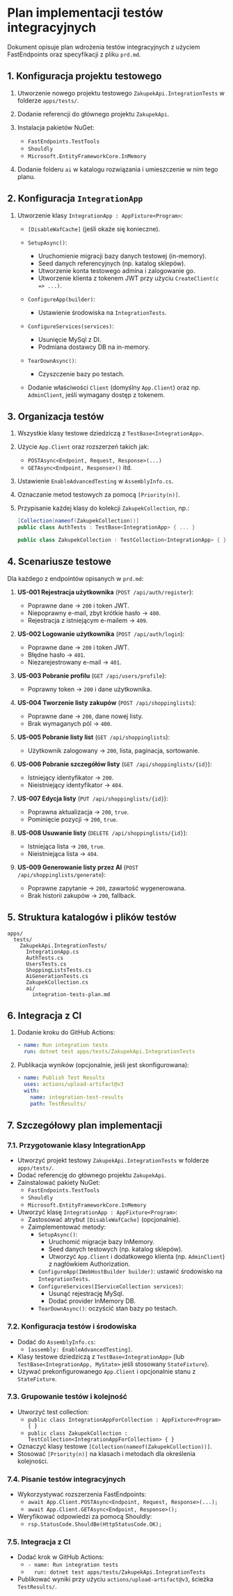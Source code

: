 # Plan implementacji testów integracyjnych

Dokument opisuje plan wdrożenia testów integracyjnych z użyciem FastEndpoints oraz specyfikacji z pliku `prd.md`.

## 1. Konfiguracja projektu testowego

1. Utworzenie nowego projektu testowego `ZakupekApi.IntegrationTests` w folderze `apps/tests/`.
2. Dodanie referencji do głównego projektu `ZakupekApi`.
3. Instalacja pakietów NuGet:

   * `FastEndpoints.TestTools`
   * `Shouldly`
   * `Microsoft.EntityFrameworkCore.InMemory`

4. Dodanie folderu `ai` w katalogu rozwiązania i umieszczenie w nim tego planu.

## 2. Konfiguracja `IntegrationApp`

1. Utworzenie klasy `IntegrationApp : AppFixture<Program>`:

   * `[DisableWafCache]` (jeśli okaże się konieczne).
   * `SetupAsync()`:

     * Uruchomienie migracji bazy danych testowej (in-memory).
     * Seed danych referencyjnych (np. katalog sklepów).
     * Utworzenie konta testowego admina i zalogowanie go.
     * Utworzenie klienta z tokenem JWT przy użyciu `CreateClient(c => ...)`.
   * `ConfigureApp(builder)`:

     * Ustawienie środowiska na `IntegrationTests`.
   * `ConfigureServices(services)`:

     * Usunięcie MySql z DI.
     * Podmiana dostawcy DB na in-memory.
   * `TearDownAsync()`:

     * Czyszczenie bazy po testach.
   * Dodanie właściwości `Client` (domyślny `App.Client`) oraz np. `AdminClient`, jeśli wymagany dostęp z tokenem.

## 3. Organizacja testów

1. Wszystkie klasy testowe dziedziczą z `TestBase<IntegrationApp>`.
2. Użycie `App.Client` oraz rozszerzeń takich jak:

   * `POSTAsync<Endpoint, Request, Response>(...)`
   * `GETAsync<Endpoint, Response>()` itd.
3. Ustawienie `EnableAdvancedTesting` w `AssemblyInfo.cs`.
4. Oznaczanie metod testowych za pomocą `[Priority(n)]`.
5. Przypisanie każdej klasy do kolekcji `ZakupekCollection`, np.:

   ```csharp
   [Collection(nameof(ZakupekCollection))]
   public class AuthTests : TestBase<IntegrationApp> { ... }
   ```

   ```csharp
   public class ZakupekCollection : TestCollection<IntegrationApp> { }
   ```

## 4. Scenariusze testowe

Dla każdego z endpointów opisanych w `prd.md`:

1. **US-001 Rejestracja użytkownika** (`POST /api/auth/register`):

   * Poprawne dane → `200` i token JWT.
   * Niepoprawny e-mail, zbyt krótkie hasło → `400`.
   * Rejestracja z istniejącym e-mailem → `409`.

2. **US-002 Logowanie użytkownika** (`POST /api/auth/login`):

   * Poprawne dane → `200` i token JWT.
   * Błędne hasło → `401`.
   * Niezarejestrowany e-mail → `401`.

3. **US-003 Pobranie profilu** (`GET /api/users/profile`):

   * Poprawny token → `200` i dane użytkownika.

4. **US-004 Tworzenie listy zakupów** (`POST /api/shoppinglists`):

   * Poprawne dane → `200`, dane nowej listy.
   * Brak wymaganych pól → `400`.

5. **US-005 Pobranie listy list** (`GET /api/shoppinglists`):

   * Użytkownik zalogowany → `200`, lista, paginacja, sortowanie.

6. **US-006 Pobranie szczegółów listy** (`GET /api/shoppinglists/{id}`):

   * Istniejący identyfikator → `200`.
   * Nieistniejący identyfikator → `404`.

7. **US-007 Edycja listy** (`PUT /api/shoppinglists/{id}`):

   * Poprawna aktualizacja → `200`, `true`.
   * Pominięcie pozycji → `200`, `true`.

8. **US-008 Usuwanie listy** (`DELETE /api/shoppinglists/{id}`):

   * Istniejąca lista → `200`, `true`.
   * Nieistniejąca lista → `404`.

9. **US-009 Generowanie listy przez AI** (`POST /api/shoppinglists/generate`):

   * Poprawne zapytanie → `200`, zawartość wygenerowana.
   * Brak historii zakupów → `200`, fallback.

## 5. Struktura katalogów i plików testów

```
apps/
  tests/
    ZakupekApi.IntegrationTests/
      IntegrationApp.cs
      AuthTests.cs
      UsersTests.cs
      ShoppingListsTests.cs
      AiGenerationTests.cs
      ZakupekCollection.cs
      ai/
        integration-tests-plan.md
```

## 6. Integracja z CI

1. Dodanie kroku do GitHub Actions:

   ```yaml
   - name: Run integration tests
     run: dotnet test apps/tests/ZakupekApi.IntegrationTests
   ```
2. Publikacja wyników (opcjonalnie, jeśli jest skonfigurowana):

   ```yaml
   - name: Publish Test Results
     uses: actions/upload-artifact@v3
     with:
       name: integration-test-results
       path: TestResults/
   ```

## 7. Szczegółowy plan implementacji

### 7.1. Przygotowanie klasy IntegrationApp

- Utworzyć projekt testowy `ZakupekApi.IntegrationTests` w folderze `apps/tests/`.
- Dodać referencję do głównego projektu `ZakupekApi`.
- Zainstalować pakiety NuGet:
  - `FastEndpoints.TestTools`
  - `Shouldly`
  - `Microsoft.EntityFrameworkCore.InMemory`
- Utworzyć klasę `IntegrationApp : AppFixture<Program>`:
  - Zastosować atrybut `[DisableWafCache]` (opcjonalnie).
  - Zaimplementować metody:
    - `SetupAsync()`: 
      - Uruchomić migracje bazy InMemory.
      - Seed danych testowych (np. katalog sklepów).
      - Utworzyć `App.Client` i dodatkowego klienta (np. `AdminClient`) z nagłówkiem Authorization.
    - `ConfigureApp(IWebHostBuilder builder)`: ustawić środowisko na `IntegrationTests`.
    - `ConfigureServices(IServiceCollection services)`:
      - Usunąć rejestrację MySql.
      - Dodać provider InMemory DB.
    - `TearDownAsync()`: oczyścić stan bazy po testach.

### 7.2. Konfiguracja testów i środowiska

- Dodać do `AssemblyInfo.cs`:
  - `[assembly: EnableAdvancedTesting]`.
- Klasy testowe dziedziczą z `TestBase<IntegrationApp>` (lub `TestBase<IntegrationApp, MyState>` jeśli stosowany `StateFixture`).
- Używać prekonfigurowanego `App.Client` i opcjonalnie stanu z `StateFixture`.

### 7.3. Grupowanie testów i kolejność

- Utworzyć test collection:
  - `public class IntegrationAppForCollection : AppFixture<Program> { }`
  - `public class ZakupekCollection : TestCollection<IntegrationAppForCollection> { }`
- Oznaczyć klasy testowe `[Collection(nameof(ZakupekCollection))]`.
- Stosować `[Priority(n)]` na klasach i metodach dla określenia kolejności.

### 7.4. Pisanie testów integracyjnych

- Wykorzystywać rozszerzenia FastEndpoints:
  - `await App.Client.POSTAsync<Endpoint, Request, Response>(...);`
  - `await App.Client.GETAsync<Endpoint, Response>();`
- Weryfikować odpowiedzi za pomocą Shouldly:
  - `rsp.StatusCode.ShouldBe(HttpStatusCode.OK);`

### 7.5. Integracja z CI

- Dodać krok w GitHub Actions:
  - `- name: Run integration tests`
  - `  run: dotnet test apps/tests/ZakupekApi.IntegrationTests`
- Publikować wyniki przy użyciu `actions/upload-artifact@v3`, ścieżka `TestResults/`.
